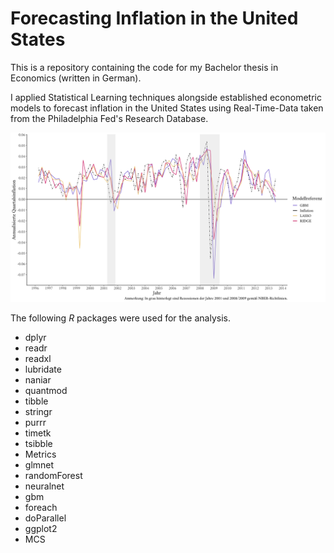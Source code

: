 # Forecasting Inflation in the United States
This is a repository containing the code for my Bachelor thesis in Economics (written in German).

I applied Statistical Learning techniques alongside established econometric models to forecast inflation in the United States 
using Real-Time-Data taken from the Philadelphia Fed's Research Database. 

![](Preds_Train_h1c.png)

The following *R* packages were used for the analysis. 

* dplyr 
* readr 
* readxl
* lubridate
* naniar
* quantmod
* tibble
* stringr
* purrr
* timetk 
* tsibble
* Metrics
* glmnet
* randomForest
* neuralnet
* gbm
* foreach
* doParallel
* ggplot2
* MCS
